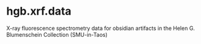 # hgb.xrf.data
X-ray fluorescence spectrometry data for obsidian artifacts in the Helen G. Blumenschein Collection (SMU-in-Taos)
